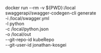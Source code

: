 docker run --rm -v ${PWD}:/local \
swaggerapi/swagger-codegen-cli generate \
-i /local/swagger.yml \
-l python \
-c /local/python.json \
-o /local/out \
--git-repo-id kubeRepo \
--git-user-id jonathan-kosgei